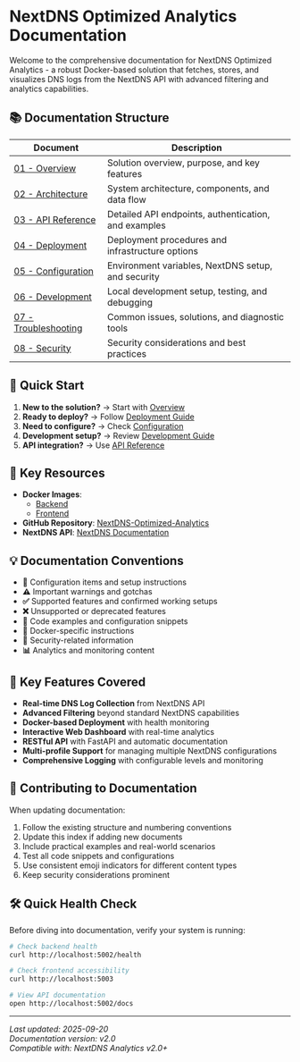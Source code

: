 # NextDNS Optimized Analytics Documentation

Welcome to the comprehensive documentation for NextDNS Optimized Analytics - a robust Docker-based solution that fetches, stores, and visualizes DNS logs from the NextDNS API with advanced filtering and analytics capabilities.

## 📚 Documentation Structure

| Document | Description |
|----------|-------------|
| [01 - Overview](./01-overview.md) | Solution overview, purpose, and key features |
| [02 - Architecture](./02-architecture.md) | System architecture, components, and data flow |
| [03 - API Reference](./03-api-reference.md) | Detailed API endpoints, authentication, and examples |
| [04 - Deployment](./04-deployment.md) | Deployment procedures and infrastructure options |
| [05 - Configuration](./05-configuration.md) | Environment variables, NextDNS setup, and security |
| [06 - Development](./06-development.md) | Local development setup, testing, and debugging |
| [07 - Troubleshooting](./07-troubleshooting.md) | Common issues, solutions, and diagnostic tools |
| [08 - Security](./08-security.md) | Security considerations and best practices |

## 🚀 Quick Start

1. **New to the solution?** → Start with [Overview](./01-overview.md)
2. **Ready to deploy?** → Follow [Deployment Guide](./04-deployment.md)
3. **Need to configure?** → Check [Configuration](./05-configuration.md)
4. **Development setup?** → Review [Development Guide](./06-development.md)
5. **API integration?** → Use [API Reference](./03-api-reference.md)

## 🔗 Key Resources

- **Docker Images**: 
  - [Backend](https://hub.docker.com/r/maboni82/nextdns-optimized-analytics-backend)
  - [Frontend](https://hub.docker.com/r/maboni82/nextdns-optimized-analytics-frontend)
- **GitHub Repository**: [NextDNS-Optimized-Analytics](https://github.com/BondIT-ApS/NextDNS-Optimized-Analytics)
- **NextDNS API**: [NextDNS Documentation](https://nextdns.io/api)

## 💡 Documentation Conventions

- **🔧** Configuration items and setup instructions
- **⚠️** Important warnings and gotchas
- **✅** Supported features and confirmed working setups
- **❌** Unsupported or deprecated features
- **📝** Code examples and configuration snippets
- **🐳** Docker-specific instructions
- **🔐** Security-related information
- **📊** Analytics and monitoring content

## 🎯 Key Features Covered

- **Real-time DNS Log Collection** from NextDNS API
- **Advanced Filtering** beyond standard NextDNS capabilities
- **Docker-based Deployment** with health monitoring
- **Interactive Web Dashboard** with real-time analytics
- **RESTful API** with FastAPI and automatic documentation
- **Multi-profile Support** for managing multiple NextDNS configurations
- **Comprehensive Logging** with configurable levels and monitoring

## 🤝 Contributing to Documentation

When updating documentation:
1. Follow the existing structure and numbering conventions
2. Update this index if adding new documents
3. Include practical examples and real-world scenarios
4. Test all code snippets and configurations
5. Use consistent emoji indicators for different content types
6. Keep security considerations prominent

## 🛠️ Quick Health Check

Before diving into documentation, verify your system is running:

```bash
# Check backend health
curl http://localhost:5002/health

# Check frontend accessibility  
curl http://localhost:5003

# View API documentation
open http://localhost:5002/docs
```

---
*Last updated: 2025-09-20*  
*Documentation version: v2.0*  
*Compatible with: NextDNS Analytics v2.0+*